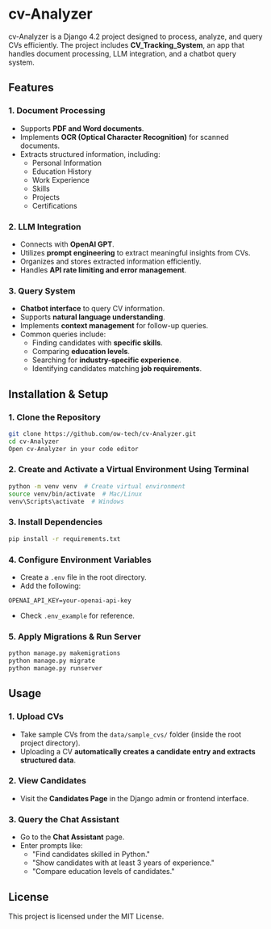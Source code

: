 # cv-Analyzer

cv-Analyzer is a Django 4.2 project designed to process, analyze, and query CVs efficiently. The project includes **CV_Tracking_System**, an app that handles document processing, LLM integration, and a chatbot query system.

## Features

### 1. Document Processing
- Supports **PDF and Word documents**.
- Implements **OCR (Optical Character Recognition)** for scanned documents.
- Extracts structured information, including:
  - Personal Information
  - Education History
  - Work Experience
  - Skills
  - Projects
  - Certifications

### 2. LLM Integration
- Connects with **OpenAI GPT**.
- Utilizes **prompt engineering** to extract meaningful insights from CVs.
- Organizes and stores extracted information efficiently.
- Handles **API rate limiting and error management**.

### 3. Query System
- **Chatbot interface** to query CV information.
- Supports **natural language understanding**.
- Implements **context management** for follow-up queries.
- Common queries include:
  - Finding candidates with **specific skills**.
  - Comparing **education levels**.
  - Searching for **industry-specific experience**.
  - Identifying candidates matching **job requirements**.

## Installation & Setup

### 1. Clone the Repository
```bash
git clone https://github.com/ow-tech/cv-Analyzer.git
cd cv-Analyzer
Open cv-Analyzer in your code editor
```

### 2. Create and Activate a Virtual Environment Using Terminal 
```bash
python -m venv venv  # Create virtual environment
source venv/bin/activate  # Mac/Linux
venv\Scripts\activate  # Windows
```

### 3. Install Dependencies
```bash
pip install -r requirements.txt
```

### 4. Configure Environment Variables
- Create a `.env` file in the root directory.
- Add the following:
```env
OPENAI_API_KEY=your-openai-api-key
```
- Check `.env_example` for reference.

### 5. Apply Migrations & Run Server
```bash
python manage.py makemigrations
python manage.py migrate
python manage.py runserver
```

## Usage

### 1. Upload CVs
- Take sample CVs from the `data/sample_cvs/` folder (inside the root project directory).
- Uploading a CV **automatically creates a candidate entry and extracts structured data**.

### 2. View Candidates
- Visit the **Candidates Page** in the Django admin or frontend interface.

### 3. Query the Chat Assistant
- Go to the **Chat Assistant** page.
- Enter prompts like:
  - "Find candidates skilled in Python."
  - "Show candidates with at least 3 years of experience."
  - "Compare education levels of candidates."

## License
This project is licensed under the MIT License.

